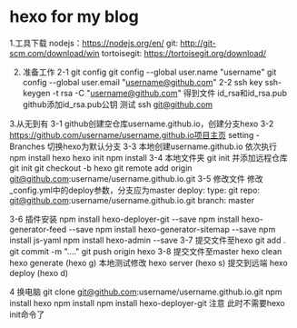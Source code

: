 hexo for my blog
====
1.工具下载
nodejs：https://nodejs.org/en/
git: http://git-scm.com/download/win
tortoisegit: https://tortoisegit.org/download/

2. 准备工作
2-1 git config
git config --global user.name "username"
git config --global user.email "username@github.com"
2-2 ssh key
ssh-keygen -t rsa -C "username@github.com"
得到文件 id_rsa和id_rsa.pub
github添加id_rsa.pub公钥
测试 ssh git@github.com


3.从无到有
3-1 github创建空仓库username.github.io，创建分支hexo
3-2 https://github.com/username/username.github.io项目主页 setting - Branches  切换hexo为默认分支
3-3 本地创建username.github.io  依次执行 
		npm install hexo
		hexo init
		npm install
3-4 本地文件夹 git init  并添加远程仓库
		git init
		git checkout -b hexo
		git remote add origin git@github.com:username/username.github.io.git
3-5 修改文件
		修改_config.yml中的deploy参数，分支应为master
			deploy:
			type: git
			repo: git@github.com:username/username.github.io.git
			branch: master
			
3-6 插件安装
		npm install hexo-deployer-git --save
		npm install hexo-generator-feed --save
		npm install hexo-generator-sitemap --save
		npm install js-yaml
		npm install hexo-admin --save
3-7 提交文件至hexo
		git add .
		git commit -m "...."
		git push origin hexo
3-8 提交文件至master
		hexo clean
		hexo generate (hexo g)
		本地测试修改 hexo server (hexo s)
		提交到远端 hexo deploy (hexo d)
		
4 换电脑
git clone git@github.com:username/username.github.io.git
npm install hexo
npm install
npm install hexo-deployer-git
注意  此时不需要hexo init命令了
		
	